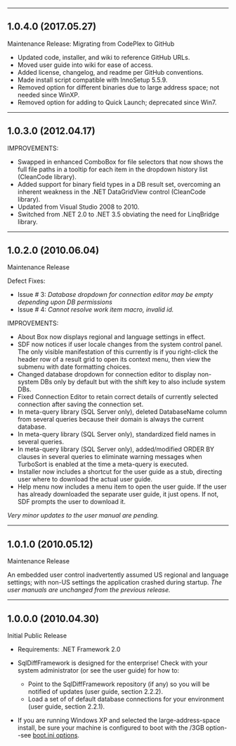 ----
## 1.0.4.0 (2017.05.27)

Maintenance Release: Migrating from CodePlex to GitHub

  - Updated code, installer, and wiki to reference GitHub URLs.
  - Moved user guide into wiki for ease of access.
  - Added license, changelog, and readme per GitHub conventions.
  - Made install script compatible with InnoSetup 5.5.9.
  - Removed option for different binaries due to large address space; not needed since WinXP.
  - Removed option for adding to Quick Launch; deprecated since Win7.

----
## 1.0.3.0 (2012.04.17)

IMPROVEMENTS:
  - Swapped in enhanced ComboBox for file selectors that now shows the full file paths in a tooltip for each item in the dropdown history list (CleanCode library).
  - Added support for binary field types in a DB result set, overcoming an inherent weakness in the .NET DataGridView control (CleanCode library).
  - Updated from Visual Studio 2008 to 2010.
  - Switched from .NET 2.0 to .NET 3.5 obviating the need for LinqBridge library.

----
## 1.0.2.0 (2010.06.04)

Maintenance Release

Defect Fixes:
  - Issue # 3: _Database dropdown for connection editor may be empty depending upon DB permissions_
  - Issue # 4: _Cannot resolve work item macro, invalid id._

IMPROVEMENTS:
  - About Box now displays regional and language settings in effect.
  - SDF now notices if user locale changes from the system control panel. The only visible manifestation of this currently is if you right-click the header row of a result grid to open its context menu, then view the submenu with date formatting choices.
  - Changed database dropdown for connection editor to display non-system DBs only by default but with the shift key to also include system DBs.
  - Fixed Connection Editor to retain correct details of currently selected connection after saving the connection set.
  - In meta-query library (SQL Server only), deleted DatabaseName column from several queries because their domain is always the current database.
  - In meta-query library (SQL Server only), standardized field names in several queries.
  - In meta-query library (SQL Server only), added/modified ORDER BY clauses in several queries to eliminate warning messages when TurboSort is enabled at the time a meta-query is executed.
  - Installer now includes a shortcut for the user guide as a stub, directing user where to download the actual user guide.
  - Help menu now includes a menu item to open the user guide. If the user has already downloaded the separate user guide, it just opens. If not, SDF prompts the user to download it.

_Very minor updates to the user manual are pending._

----
## 1.0.1.0 (2010.05.12)

Maintenance Release

An embedded user control inadvertently assumed US regional and language settings; with non-US settings the application crashed during startup.
_The user manuals are unchanged from the previous release._

----
## 1.0.0.0 (2010.04.30)

Initial Public Release

  - Requirements: .NET Framework 2.0

  - SqlDiffFramework is designed for the enterprise! Check with your system administrator (or see the user guide) for how to:
	* Point to the SqlDiffFramework repository (if any) so you will be notified of updates (user guide, section 2.2.2).
	* Load a set of of default database connections for your environment  (user guide, section 2.2.1).

  - If you are running Windows XP and selected the large-address-space install, be sure your machine is configured to boot with the /3GB option--see [boot.ini options](http://support.microsoft.com/kb/833721).
